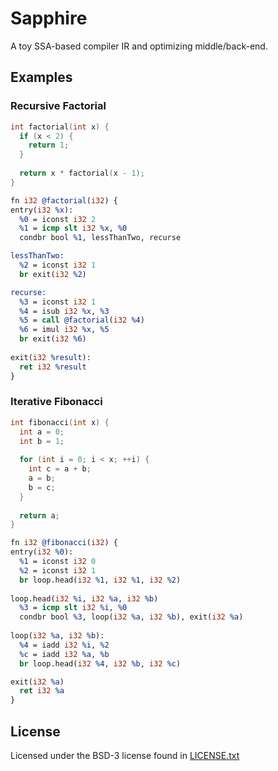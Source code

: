 # Sapphire

A toy SSA-based compiler IR and optimizing middle/back-end.

## Examples

### Recursive Factorial

```c
int factorial(int x) {
  if (x < 2) {
    return 1;
  } 
  
  return x * factorial(x - 1);
}
```

```llvm
fn i32 @factorial(i32) {
entry(i32 %x):
  %0 = iconst i32 2
  %1 = icmp slt i32 %x, %0
  condbr bool %1, lessThanTwo, recurse

lessThanTwo:
  %2 = iconst i32 1
  br exit(i32 %2)

recurse:
  %3 = iconst i32 1
  %4 = isub i32 %x, %3
  %5 = call @factorial(i32 %4)
  %6 = imul i32 %x, %5
  br exit(i32 %6)
  
exit(i32 %result):
  ret i32 %result
}
```

### Iterative Fibonacci

```c 
int fibonacci(int x) {
  int a = 0;
  int b = 1;
  
  for (int i = 0; i < x; ++i) {
    int c = a + b;
    a = b;
    b = c;
  }
  
  return a;
}
```

```llvm
fn i32 @fibonacci(i32) {
entry(i32 %0):
  %1 = iconst i32 0
  %2 = iconst i32 1
  br loop.head(i32 %1, i32 %1, i32 %2)
 
loop.head(i32 %i, i32 %a, i32 %b)
  %3 = icmp slt i32 %i, %0
  condbr bool %3, loop(i32 %a, i32 %b), exit(i32 %a)
 
loop(i32 %a, i32 %b):
  %4 = iadd i32 %i, %2
  %c = iadd i32 %a, %b
  br loop.head(i32 %4, i32 %b, i32 %c)

exit(i32 %a)
  ret i32 %a
}
```

## License

Licensed under the BSD-3 license found in [LICENSE.txt](./LICENSE.txt)